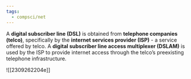 ```yaml
---
tags:
  - compsci/net
---
```

A **digital subscriber line (DSL)** is obtained from **telephone companies (telco)**, specifically by the **internet services provider (ISP)** - a service offered by telco. A **digital subscriber line access multiplexer (DSLAM)** is used by the ISP to provide internet access through the telco’s preexisting telephone infrastructure. 

![[2309262204e]]